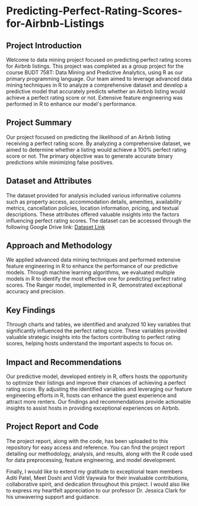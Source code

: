 # Predicting-Perfect-Rating-Scores-for-Airbnb-Listings

## Project Introduction

Welcome to data mining project focused on predicting perfect rating scores for Airbnb listings. This project was completed as a group project for the course BUDT 758T: Data Mining and Predictive Analytics, using R as our primary programming language. Our team aimed to leverage advanced data mining techniques in R to analyze a comprehensive dataset and develop a predictive model that accurately predicts whether an Airbnb listing would achieve a perfect rating score or not. Extensive feature engineering was performed in R to enhance our model's performance.

## Project Summary

Our project focused on predicting the likelihood of an Airbnb listing receiving a perfect rating score. By analyzing a comprehensive dataset, we aimed to determine whether a listing would achieve a 100% perfect rating score or not. The primary objective was to generate accurate binary predictions while minimizing false positives.

## Dataset and Attributes

The dataset provided for analysis included various informative columns such as property access, accommodation details, amenities, availability metrics, cancellation policies, location information, pricing, and textual descriptions. These attributes offered valuable insights into the factors influencing perfect rating scores. The dataset can be accessed through the following Google Drive link: <a href="https://drive.google.com/drive/folders/1nFeLbiKjAg6nGWMzjdkcHVEGw0Osd--5?usp=sharing">Dataset Link</a>

## Approach and Methodology

We applied advanced data mining techniques and performed extensive feature engineering in R to enhance the performance of our predictive models. Through machine learning algorithms, we evaluated multiple models in R to identify the most effective one for predicting perfect rating scores. The Ranger model, implemented in R, demonstrated exceptional accuracy and precision.

## Key Findings

Through charts and tables, we identified and analyzed 10 key variables that significantly influenced the perfect rating score. These variables provided valuable strategic insights into the factors contributing to perfect rating scores, helping hosts understand the important aspects to focus on.

## Impact and Recommendations

Our predictive model, developed entirely in R, offers hosts the opportunity to optimize their listings and improve their chances of achieving a perfect rating score. By adjusting the identified variables and leveraging our feature engineering efforts in R, hosts can enhance the guest experience and attract more renters. Our findings and recommendations provide actionable insights to assist hosts in providing exceptional experiences on Airbnb.

## Project Report and Code

The project report, along with the code, has been uploaded to this repository for easy access and reference. You can find the project report detailing our methodology, analysis, and results, along with the R code used for data preprocessing, feature engineering, and model development. 

Finally, I would like to extend my gratitude to exceptional team members Aditi Patel, Meet Doshi and Vidit Vaywala for their invaluable contributions, collaborative spirit, and dedication throughout this project. I would also like to express my heartfelt appreciation to our professor Dr. Jessica Clark for his unwavering support and guidance.
